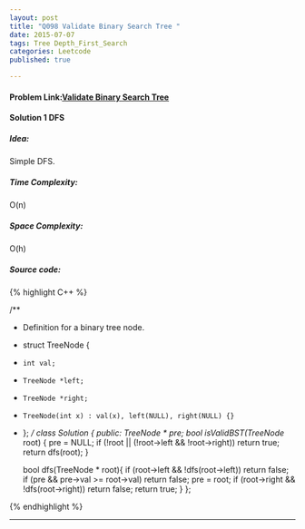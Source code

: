 ```yaml
---
layout: post
title: "Q098 Validate Binary Search Tree "
date: 2015-07-07
tags: Tree Depth_First_Search
categories: Leetcode
published: true

---
```

#### Problem Link:[Validate Binary Search Tree ](https://leetcode.com/problems/validate-binary-search-tree/) 

#### Solution 1 DFS

##### Idea:

Simple DFS.
   
##### Time Complexity:
O(n)

##### Space Complexity:
O(h)

##### Source code:
{% highlight C++ %}

/**
 * Definition for a binary tree node.
 * struct TreeNode {
 *     int val;
 *     TreeNode *left;
 *     TreeNode *right;
 *     TreeNode(int x) : val(x), left(NULL), right(NULL) {}
 * };
 */
class Solution {
public:
    TreeNode * pre;
    bool isValidBST(TreeNode* root) {
        pre = NULL;
        if (!root || (!root->left && !root->right)) return true;
        return dfs(root);
    }
    
    bool dfs(TreeNode * root){
        if (root->left && !dfs(root->left)) return false;
        if (pre && pre->val >= root->val)   return false;
        pre = root;
        if (root->right && !dfs(root->right)) return false;
        return true;
    }
};

{% endhighlight %}

---

